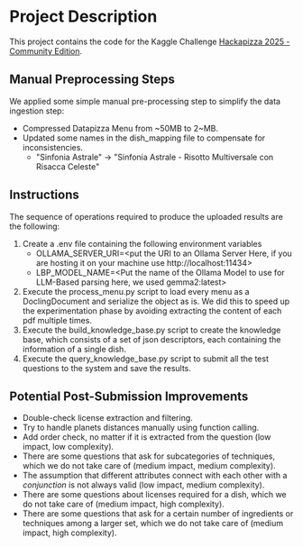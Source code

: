 # Project Description

This project contains the code for the Kaggle Challenge [Hackapizza 2025 - Community Edition](https://www.kaggle.com/competitions/hackapizza-2025-community).

## Manual Preprocessing Steps

We applied some simple manual pre-processing step to simplify the data ingestion step:

* Compressed Datapizza Menu from ~50MB to 2~MB.
* Updated some names in the dish_mapping file to compensate for inconsistencies.
  * "Sinfonia Astrale" -> "Sinfonia Astrale - Risotto Multiversale con Risacca Celeste"

## Instructions 

The sequence of operations required to produce the uploaded results are the following:

1. Create a .env file containing the following environment variables
   * OLLAMA_SERVER_URI=<put the URI to an Ollama Server Here, if you are hosting it on your machine use 
     http://localhost:11434>
   * LBP_MODEL_NAME=<Put the name of the Ollama Model to use for LLM-Based parsing here, we used gemma2:latest>
2. Execute the process_menu.py script to load every menu as a DoclingDocument and serialize the object as is. We 
   did this to speed up the experimentation phase by avoiding extracting the content of each pdf multiple times.
3. Execute the build_knowledge_base.py script to create the knowledge base, which consists of a set of json 
   descriptors, each containing the information of a single dish.
4. Execute the query_knowledge_base.py script to submit all the test questions to the system and save the results.

## Potential Post-Submission Improvements

* Double-check license extraction and filtering.
* Try to handle planets distances manually using function calling.
* Add order check, no matter if it is extracted from the question (low impact, low complexity).
* There are some questions that ask for subcategories of techniques, which we do not take care of (medium impact, medium complexity).
* The assumption that different attributes connect with each other with a _conjunction_ is not always valid (low impact, medium complexity).
* There are some questions about licenses required for a dish, which we do not take care of (medium impact, high complexity).
* There are some questions that ask for a certain number of ingredients or techniques among a larger set, which we do not take care of (medium impact, high complexity).
